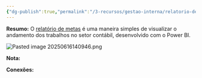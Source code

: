 ```yaml
---
{"dg-publish":true,"permalink":"/3-recursos/gestao-interna/relatorio-de-metas/","dgPassFrontmatter":true,"created":"2025-06-16T13:22:16.392-03:00","updated":"2025-06-16T14:13:28.289-03:00"}
---
```



**Resumo:**
O [relatório de metas](https://app.powerbi.com/view?r=eyJrIjoiM2U4MGQzOWEtOGQ4Ny00ZjE4LWIxMzEtMTI0ODMxOGViNDliIiwidCI6IjBiNzU0YTA5LTA1NjgtNDhmZC1hMTAwLTg2MjFhMGJiZDdhYiJ9) é uma maneira simples de visualizar o andamento dos trabalhos no setor contábil, desenvolvido com o  Power BI.

![Pasted image 20250616140946.png](/img/user/4.%20ARQUIVOS/Pasted%20image%2020250616140946.png)


**Nota:**






**Conexões:**


